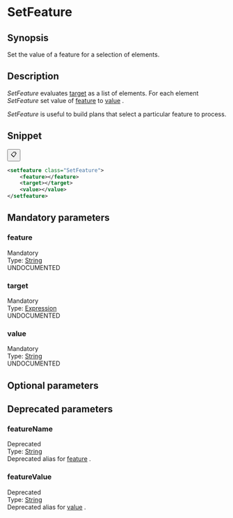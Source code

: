 <h1 class="module">SetFeature</h1>

## Synopsis

Set the value of a feature for a selection of elements.

## Description

 *SetFeature* evaluates <a href="#target" class="param">target</a> as a list of elements. For each element *SetFeature* set value of <a href="#feature" class="param">feature</a> to <a href="#value" class="param">value</a> .

 *SetFeature* is useful to build plans that select a particular feature to process.

## Snippet



<button class="copy-code-button" title="Copy to clipboard" onclick="copy_code(this)">📋</button>
```xml
<setfeature class="SetFeature">
    <feature></feature>
    <target></target>
    <value></value>
</setfeature>
```

## Mandatory parameters

<h3 id="feature" class="param">feature</h3>

<div class="param-level param-level-mandatory">Mandatory
</div>
<div class="param-type">Type: <a href="../converter/java.lang.String" class="converter">String</a>
</div>
UNDOCUMENTED

<h3 id="target" class="param">target</h3>

<div class="param-level param-level-mandatory">Mandatory
</div>
<div class="param-type">Type: <a href="../converter/fr.inra.maiage.bibliome.alvisnlp.core.corpus.expressions.Expression" class="converter">Expression</a>
</div>
UNDOCUMENTED

<h3 id="value" class="param">value</h3>

<div class="param-level param-level-mandatory">Mandatory
</div>
<div class="param-type">Type: <a href="../converter/java.lang.String" class="converter">String</a>
</div>
UNDOCUMENTED

## Optional parameters

## Deprecated parameters

<h3 id="featureName" class="param">featureName</h3>

<div class="param-level param-level-deprecated">Deprecated
</div>
<div class="param-type">Type: <a href="../converter/java.lang.String" class="converter">String</a>
</div>
Deprecated alias for <a href="#feature" class="param">feature</a> .

<h3 id="featureValue" class="param">featureValue</h3>

<div class="param-level param-level-deprecated">Deprecated
</div>
<div class="param-type">Type: <a href="../converter/java.lang.String" class="converter">String</a>
</div>
Deprecated alias for <a href="#value" class="param">value</a> .

